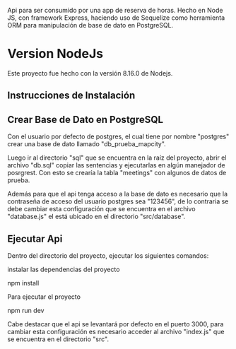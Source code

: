 Api para ser consumido por una app de reserva de horas. Hecho en Node JS, con framework Express, haciendo uso de Sequelize como herramienta ORM para manipulación de base de dato en PostgreSQL.

# Version NodeJs

Este proyecto fue hecho con la versión 8.16.0 de Nodejs.

## Instrucciones de Instalación

## Crear Base de Dato en PostgreSQL

Con el usuario por defecto de postgres, el cual tiene por nombre  "postgres" crear una base de dato llamado "db_prueba_mapcity".

Luego ir al directorio "sql" que se encuentra en la raíz del proyecto, abrir el archivo "db.sql" copiar las sentencias y ejecutarlas en algún manejador de posrgrest. Con esto se crearía la tabla "meetings" con algunos de datos de prueba.

Además para que el api tenga acceso a la base de dato es necesario que la contraseña de acceso del usuario postgres sea "123456", de lo contraria se debe cambiar esta configuración que se encuentra en el archivo "database.js" el está ubicado en el directorio "src/database".

## Ejecutar Api

Dentro del directorio del proyecto, ejecutar los siguientes comandos:

instalar las dependencias del proyecto

npm install

Para ejecutar el proyecto

npm run dev

Cabe destacar que el api se levantará por defecto en el puerto 3000, para cambiar esta configuración es necesario acceder al archivo "index.js" que se encuentra en el directorio "src".